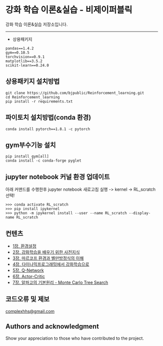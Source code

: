 # 강화 학습 이론&실습  - 비제이퍼블릭

강화 학습 이론&실습  저장소입니다. 

---

- 상용패키지
```
pandas==1.4.2
gym==0.10.5
torchvision==0.9.1
matplotlib==3.5.2
scikit-learn==0.24.0
```

## 상용패키지 설치방법
```
git clone https://github.com/bjpublic/Reinforcement_learning.git
cd Reinforcement_learning
pip install -r requirements.txt
```

## 파이토치 설치방법(conda 환경)
```
conda install pytorch==1.8.1 -c pytorch
```

## gym부수기능 설치
```
pip install gym[all]
conda install -c conda-forge pyglet
```


## jupyter notebook 커널 환경 업데이트
아래 커맨드를 수행한후 jupyter notebook 새로고침 실행 -> kernel -> RL_scratch 선택!
```
>>> conda activate RL_scratch
>>> pip install ipykernel
>>> python -m ipykernel install --user --name RL_scratch --display-name RL_scratch
```

## 컨텐츠
- [1장. 환경설정]()
- [2장. 강화학습을 배우기 위한 사전지식](https://github.com/bjpublic/Reinforcement_learning/tree/main/Chapter02)
- [3장. 마르코프 환경과 벨만방정식의 이해](https://github.com/bjpublic/Reinforcement_learning/tree/main/Chapter03)
- [4장. 다이나믹프로그래밍에서 강화학습으로](https://github.com/bjpublic/Reinforcement_learning/tree/main/Chapter04)
- [5장. Q-Network](https://github.com/bjpublic/Reinforcement_learning/tree/main/Chapter05)
- [6장. Actor-Critic](https://github.com/bjpublic/Reinforcement_learning/tree/main/Chapter06)
- [7장. 알파고의 기본원리 - Monte Carlo Tree Search](https://github.com/bjpublic/Reinforcement_learning/tree/main/Chapter07)


## 코드오류 및 제보
complexhhs@gmail.com


## Authors and acknowledgment
Show your appreciation to those who have contributed to the project.
